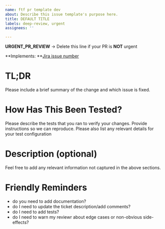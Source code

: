 ```yaml
---
name: ftf pr template dev
about: Describe this issue template's purpose here.
title: DEFAULT TITLE
labels: deep-review, urgent
assignees: ''

---
```


**URGENT_PR_REVIEW** -> Delete this line if your PR is **NOT** urgent

**Implements: **[Jira issue number](<link to Jira issue>)


# TL;DR

Please include a brief summary of the change and which issue is fixed. 

# How Has This Been Tested?

Please describe the tests that you ran to verify your changes. Provide instructions so we can reproduce. Please also list any relevant details for your test configuration

# Description (optional)

Feel free to add any relevant information not captured in the above sections.

# Friendly Reminders

- do you need to add documentation?
- do I need to update the ticket description/add comments?
- do I need to add tests?
- do I need to warn my reviewr about edge cases or non-obvious side-effects?
